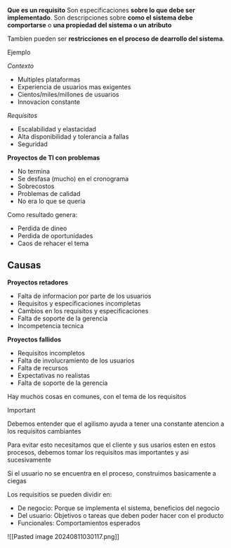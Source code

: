 **Que es un requisito**
Son especificaciones **sobre lo que debe ser implementado**. Son descripciones sobre **como el sistema debe comportarse** o **una propiedad del sistema o un atributo**

Tambien pueden ser **restricciones en el proceso de dearrollo del sistema**.

Ejemplo

*Contexto*
- Multiples plataformas
- Experiencia de usuarios mas exigentes
- Cientos/miles/millones de usuarios
- Innovacion constante

*Requisitos*
- Escalabilidad y elastacidad
- Alta disponibilidad y tolerancia a fallas
- Seguridad

**Proyectos de TI con problemas**
- No termina
- Se desfasa (mucho) en el cronograma
- Sobrecostos
- Problemas de calidad
- No era lo que se queria

Como resultado genera:

- Perdida de dineo
- Perdida de oportunidades
- Caos de rehacer el tema

## Causas

**Proyectos retadores**
- Falta de informacion por parte de los usuarios
- Requisitos y especificaciones incompletas
- Cambios en los requisitos y especificaciones
- Falta de soporte de la gerencia
- Incompetencia tecnica

**Proyectos fallidos**
- Requisitos incompletos
- Falta de involucramiento de los usuarios
- Falta de recursos
- Expectativas no realistas
- Falta de soporte de la gerencia


Hay muchos cosas en comunes, con el tema de los requisitos

>[!IMPORTANT]
>Debemos entender que el agilismo ayuda a tener una constante atencion a los requisitos cambiantes

Para evitar esto necesitamos que el cliente y sus usarios esten en estos procesos, debemos tomar los requisitos mas importantes y asi sucesivamente

Si el usuario no se encuentra en el proceso, construimos basicamente a ciegas

Los requisitios se pueden dividir en:

- De negocio: Porque se implementa el sistema, beneficios del negocio
- Del usuario: Objetivos o tareas que deben poder hacer con el producto
- Funcionales: Comportamientos esperados

![[Pasted image 20240811030117.png]]
